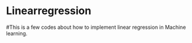 # Linearregression
#This is a few codes about how to implement linear regression in Machine learning.
